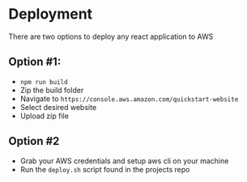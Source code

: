 # Deployment

There are two options to deploy any react application to AWS

## Option #1:

* `npm run build`
* Zip the build folder
* Navigate to `https://console.aws.amazon.com/quickstart-website`
* Select desired website
* Upload zip file

## Option #2

* Grab your AWS credentials and setup aws cli on your machine
* Run the `deploy.sh` script found in the projects repo
